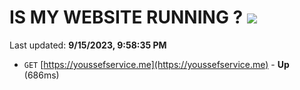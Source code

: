 # IS MY WEBSITE RUNNING ? [![](https://img.shields.io/static/v1?label=Sponsor&message=%E2%9D%A4&logo=GitHub&color=%23fe8e86)](https://github.com/sponsors/<username>)

Last updated: **9/15/2023, 9:58:35 PM**

- `GET` [https://youssefservice.me](https://youssefservice.me) - **Up** (686ms)
